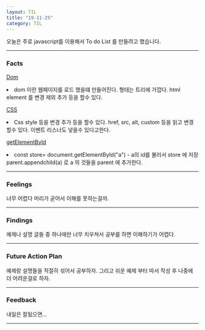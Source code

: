 ```yaml
---
layout: TIL
title: "19-11-25"
category: TIL
---
```


오늘은 주로 javascript를 이용해서 To do List 를 만들려고 했습니다. 

----
<h3>Facts</h3> 


[Dom](https://developer.mozilla.org/ko/docs/Web/API/Document_Object_Model)

<p><li>dom 이란 웹페이지를 로드 했을떄 만들어진다. 형태는 트리에 가깝다.
html element 를 변경 제외 추가 등을 할수 있다.</li></p> 

[CSS](https://developer.mozilla.org/ko/docs/Web/CS)
<li>Css style 등을 변경 추가 등을 할수 있다.
href, src, alt, custom 등을 읽고 변경 할수 있다. 
이벤트 리스너도 넣을수 있다고한다. </li>

[getElementById](https://developer.mozilla.org/ko/docs/Web/API/Document/getElementById)
<li>const store= document.getElementById("a") - a의 id를 불러서 store 에 저장
parent.appendchild(a) 로 a 의 것들을 parent 에 추가한다.</li>
 

----
<h3>Feelings</h3> 너무 어렵다 머리가 굳어서 이해를 못하는걸까.

---

<h3>Findings</h3> 예제나 설명 글들 중 하나에만 너무 치우쳐서 공부를 하면 이해하기가 어렵다.

-----

<h3>Future Action Plan</h3> 예제랑 설명들을 적절히 섞어서 공부하자. 그리고 쉬운 예제 부터 따서 작성 후 나중에 더 어려운걸로 하자.

----

<h3>Feedback</h3> 내일은 잘됬으면...

-----

<!--
<p>_layout 에 대하여</p>
layout 란 많이 쓰는 중복되는 코드들을 하나에 html 로 옮김으로써 계속 쓰는 중복 코드를 일일히 쓰지 않고 html을 불러서 쓰는것.
예를들어서 입사 지원서를 _layout 라고 하고 입사 지원서에 들어가는 내가 쓰는 내용들을 _post md 파일에 넣음. 그리고 md 파일 위에 layout: 입사지원서 를 씀으로써 입사 지원서 양식을 불러올 수 있다. 그러므로 _post md 파일에 매번 양식을 따로 작성 할 필요 없다.

<p>Today i learned how to link an external source link for my blog</p>
<p>오늘은 제 블로그를 위한 외부 링크를 작성하는 법을 배웠습니다.</p>
<p>Source: <a href="{{page.source}}">{{page.source}}</a></p>
  first{{page.source}} is referencing the source of the called page(http whatever). second {{page.source}} is the name that will be visible for the link in ur blog or whatever  -->

<!--https://www.youtube.com/watch?v=rcRiJSaPwbc&list=PLWjCJDeWfDdfVEcLGAfdJn_HXyM4Y7_k-&index=19
5:11-->